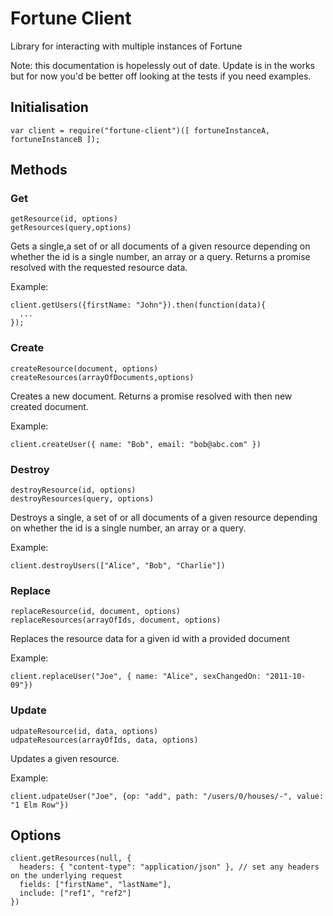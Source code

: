 # Fortune Client
Library for interacting with multiple instances of Fortune


Note: this documentation is hopelessly out of date. Update is in the works but for now you'd be better off looking at the tests if you need examples.


## Initialisation

```
var client = require("fortune-client")([ fortuneInstanceA, fortuneInstanceB ]);
```

## Methods

### Get
```
getResource(id, options)
getResources(query,options)
```

Gets a single,a set of or all documents of a given resource depending on whether the id is a single number, an array or a query. Returns a promise resolved with the requested resource data.

Example:
```
client.getUsers({firstName: "John"}).then(function(data){
  ...
});
```

### Create

```
createResource(document, options)
createResources(arrayOfDocuments,options)
```

Creates a new document. Returns a promise resolved with then new created document.

Example:
```
client.createUser({ name: "Bob", email: "bob@abc.com" })
```

### Destroy

```
destroyResource(id, options)
destroyResources(query, options)
```

Destroys a single, a set of or all documents of a given resource depending on whether the id is a single number, an array or a query.

Example:
```
client.destroyUsers(["Alice", "Bob", "Charlie"])
```

### Replace

```
replaceResource(id, document, options)
replaceResources(arrayOfIds, document, options)
```

Replaces the resource data for a given id with a provided document

Example:
```
client.replaceUser("Joe", { name: "Alice", sexChangedOn: "2011-10-09"})
```

### Update

```
udpateResource(id, data, options)
udpateResources(arrayOfIds, data, options)
```

Updates a given resource.

Example:

```
client.udpateUser("Joe", {op: "add", path: "/users/0/houses/-", value: "1 Elm Row"})
```


## Options

```
client.getResources(null, {
  headers: { "content-type": "application/json" }, // set any headers on the underlying request
  fields: ["firstName", "lastName"],
  include: ["ref1", "ref2"]
})
```

